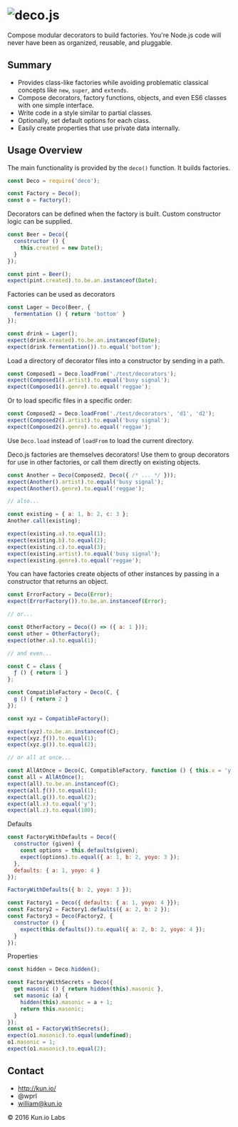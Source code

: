 # ![deco.js](https://raw.githubusercontent.com/wprl/deco/master/deco.jpeg "deco.js")

Compose modular decorators to build factories.  You're Node.js code will never have been as organized, reusable, and pluggable.

## Summary

-   Provides class-like factories while avoiding problematic classical concepts like `new`, `super`, and `extends`.
-   Compose decorators, factory functions, objects, and even ES6 classes with one simple interface.
-   Write code in a style similar to partial classes.
-   Optionally, set default options for each class.
-   Easily create properties that use private data internally.

## Usage Overview

The main functionality is provided by the `deco()` function.  It builds factories.

```javascript
const Deco = require('deco');

const Factory = Deco();
const o = Factory();
```

Decorators can be defined when the factory is built.  Custom constructor logic can be supplied.

```javascript
const Beer = Deco({
  constructor () {
    this.created = new Date();
  }
});

const pint = Beer();
expect(pint.created).to.be.an.instanceof(Date);
```

Factories can be used as decorators

```javascript
const Lager = Deco(Beer, {
  fermentation () { return 'bottom' }
});

const drink = Lager();
expect(drink.created).to.be.an.instanceof(Date);
expect(drink.fermentation()).to.equal('bottom');
```

Load a directory of decorator files into a constructor by sending in a path.

```javascript
const Composed1 = Deco.loadFrom('./test/decorators');
expect(Composed1().artist).to.equal('busy signal');
expect(Composed1().genre).to.equal('reggae');
```

Or to load specific files in a specific order:

```javascript
const Composed2 = Deco.loadFrom('./test/decorators', 'd1', 'd2');
expect(Composed2().artist).to.equal('busy signal');
expect(Composed2().genre).to.equal('reggae');
```

Use `Deco.load` instead of `loadFrom` to load the current directory.

Deco.js factories are themselves decorators!  Use them to group decorators for use in other factories, or call them directly on existing objects.

```javascript
const Another = Deco(Composed2, Deco({ /* ... */ }));
expect(Another().artist).to.equal('busy signal');
expect(Another().genre).to.equal('reggae');

// also...

const existing = { a: 1, b: 2, c: 3 };
Another.call(existing);

expect(existing.a).to.equal(1);
expect(existing.b).to.equal(2);
expect(existing.c).to.equal(3);
expect(existing.artist).to.equal('busy signal');
expect(existing.genre).to.equal('reggae');
```

You can have factories create objects of other instances by passing in a constructor that returns an object.

```javascript
const ErrorFactory = Deco(Error);
expect(ErrorFactory()).to.be.an.instanceof(Error);

// or...

const OtherFactory = Deco(() => ({ a: 1 }));
const other = OtherFactory();
expect(other.a).to.equal(1);

// and even...

const C = class {
  ƒ () { return 1 }
};

const CompatibleFactory = Deco(C, {
  g () { return 2 }
});

const xyz = CompatibleFactory();

expect(xyz).to.be.an.instanceof(C);
expect(xyz.ƒ()).to.equal(1);
expect(xyz.g()).to.equal(2);

// or all at once...

const AllAtOnce = Deco(C, CompatibleFactory, function () { this.x = 'y' }, { z: 100 });
const all = AllAtOnce();
expect(all).to.be.an.instanceof(C);
expect(all.ƒ()).to.equal(1);
expect(all.g()).to.equal(2);
expect(all.x).to.equal('y');
expect(all.z).to.equal(100);
```

Defaults

```javascript
const FactoryWithDefaults = Deco({
  constructor (given) {
    const options = this.defaults(given);
    expect(options).to.equal({ a: 1, b: 2, yoyo: 3 });
  },
  defaults: { a: 1, yoyo: 4 }
});

FactoryWithDefaults({ b: 2, yoyo: 3 });

const Factory1 = Deco({ defaults: { a: 1, yoyo: 4 }});
const Factory2 = Factory1.defaults({ a: 2, b: 2 });
const Factory3 = Deco(Factory2, {
  constructor () {
    expect(this.defaults()).to.equal({ a: 2, b: 2, yoyo: 4 });
  }
});

```

Properties

```javascript
const hidden = Deco.hidden();

const FactoryWithSecrets = Deco({
  get masonic () { return hidden(this).masonic },
  set masonic (a) {
    hidden(this).masonic = a + 1;
    return this.masonic;
  }
});
const o1 = FactoryWithSecrets();
expect(o1.masonic).to.equal(undefined);
o1.masonic = 1;
expect(o1.masonic).to.equal(2);
```



## Contact

-   <http://kun.io/>
-   @wprl
-   william@kun.io

© 2016 Kun.io Labs
